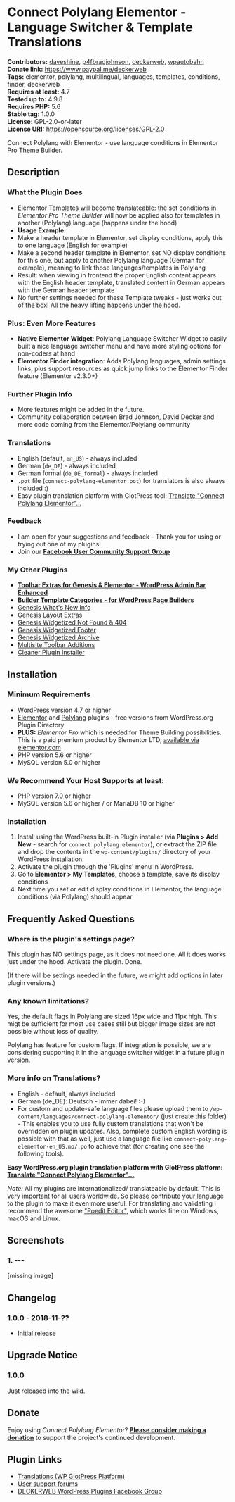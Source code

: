 # Connect Polylang Elementor - Language Switcher & Template Translations 
**Contributors:** [daveshine](https://profiles.wordpress.org/daveshine), [p4fbradjohnson](https://profiles.wordpress.org/p4fbradjohnson), [deckerweb](https://profiles.wordpress.org/deckerweb), [wpautobahn](https://profiles.wordpress.org/wpautobahn)  
**Donate link:** https://www.paypal.me/deckerweb  
**Tags:** elementor, polylang, multilingual, languages, templates, conditions, finder, deckerweb  
**Requires at least:** 4.7  
**Tested up to:** 4.9.8  
**Requires PHP:** 5.6  
**Stable tag:** 1.0.0  
**License:** GPL-2.0-or-later  
**License URI:** https://opensource.org/licenses/GPL-2.0  

Connect Polylang with Elementor - use language conditions in Elementor Pro Theme Builder.


## Description 


### What the Plugin Does 
* Elementor Templates will become translateable: the set conditions in *Elementor Pro Theme Builder* will now be applied also for templates in another (Polylang) language (happens under the hood)
* **Usage Example:**
 * Make a header template in Elementor, set display conditions, apply this to one language (English for example)
 * Make a second header template in Elementor, set NO display conditions for this one, but apply to another Polylang language (German for example), meaning to link those languages/templates in Polylang
 * Result: when viewing in frontend the proper English content appears with the English header template, translated content in German appears with the German header template
* No further settings needed for these Template tweaks - just works out of the box! All the heavy lifting happens under the hood.


### Plus: Even More Features
* **Native Elementor Widget**: Polylang Language Switcher Widget to easily built a nice language switcher menu and have more styling options for non-coders at hand
* **Elementor Finder integration**: Adds Polylang languages, admin settings links, plus support resources as quick jump links to the Elementor Finder feature (Elementor v2.3.0+)


### Further Plugin Info 
* More features might be added in the future.
* Community collaboration between Brad Johnson, David Decker and more code coming from the Elementor/Polylang community


### Translations 
* English (default, `en_US`) - always included
* German (`de_DE`) - always included
* German formal (`de_DE_formal`) - always included
* `.pot` file (`connect-polylang-elementor.pot`) for translators is also always included :)
* Easy plugin translation platform with GlotPress tool: [Translate "Connect Polylang Elementor"...](https://translate.wordpress.org/projects/wp-plugins/connect-polylang-elementor)


### Feedback 
* I am open for your suggestions and feedback - Thank you for using or trying out one of my plugins!
* Join our [**Facebook User Community Support Group**](https://www.facebook.com/groups/deckerweb.wordpress.plugins/)


### My Other Plugins 
* [**Toolbar Extras for Genesis & Elementor - WordPress Admin Bar Enhanced**](https://wordpress.org/plugins/connect-polylang-elementor/)
* [**Builder Template Categories - for WordPress Page Builders**](https://wordpress.org/plugins/builder-template-categories/)
* [Genesis What's New Info](https://wordpress.org/plugins/genesis-whats-new-info/)
* [Genesis Layout Extras](https://wordpress.org/plugins/genesis-layout-extras/)
* [Genesis Widgetized Not Found & 404](https://wordpress.org/plugins/genesis-widgetized-notfound/)
* [Genesis Widgetized Footer](https://wordpress.org/plugins/genesis-widgetized-footer/)
* [Genesis Widgetized Archive](https://wordpress.org/plugins/genesis-widgetized-archive/)
* [Multisite Toolbar Additions](https://wordpress.org/plugins/multisite-toolbar-additions/)
* [Cleaner Plugin Installer](https://wordpress.org/plugins/cleaner-plugin-installer/)



## Installation 


### Minimum Requirements 

* WordPress version 4.7 or higher
* [Elementor](https://wordpress.org/plugins/elementor/) and [Polylang](https://wordpress.org/plugins/polylang/) plugins - free versions from WordPress.org Plugin Directory
* **PLUS:** *Elementor Pro* which is needed for Theme Building possibilities. This is a paid premium product by Elementor LTD, [available via elementor.com](https://toolbarextras.com/go/elementor-pro/)
* PHP version 5.6 or higher
* MySQL version 5.0 or higher


### We Recommend Your Host Supports at least: 

* PHP version 7.0 or higher
* MySQL version 5.6 or higher / or MariaDB 10 or higher


### Installation 

1. Install using the WordPress built-in Plugin installer (via **Plugins > Add New** - search for `connect polylang elementor`), or extract the ZIP file and drop the contents in the `wp-content/plugins/` directory of your WordPress installation.
2. Activate the plugin through the 'Plugins' menu in WordPress.
3. Go to **Elementor > My Templates**, choose a template, save its display conditions
4. Next time you set or edit display conditions in Elementor, the language conditions (via Polylang) should appear



## Frequently Asked Questions 


### Where is the plugin's settings page?

This plugin has NO settings page, as it does not need one. All it does works just under the hood. Activate the plugin. Done.

(If there will be settings needed in the future, we might add options in later plugin versions.)



### Any known limitations?

Yes, the default flags in Polylang are sized 16px wide and 11px high. This migt be sufficient for most use cases still but bigger image sizes are not possible without loss of quality.

Polylang has feature for custom flags. If integration is possible, we are considering supporting it in the language switcher widget in a future plugin version.



### More info on Translations? 

* English - default, always included
* German (de_DE): Deutsch - immer dabei! :-)
* For custom and update-safe language files please upload them to `/wp-content/languages/connect-polylang-elementor/` (just create this folder) - This enables you to use fully custom translations that won't be overridden on plugin updates. Also, complete custom English wording is possible with that as well, just use a language file like `connect-polylang-elementor-en_US.mo/.po` to achieve that (for creating one see the following tools).

**Easy WordPress.org plugin translation platform with GlotPress platform:** [**Translate "Connect Polylang Elementor"...**](https://translate.wordpress.org/projects/wp-plugins/connect-polylang-elementor)

*Note:* All my plugins are internationalized/ translateable by default. This is very important for all users worldwide. So please contribute your language to the plugin to make it even more useful. For translating and validating I recommend the awesome ["Poedit Editor"](https://www.poedit.net/), which works fine on Windows, macOS and Linux.



## Screenshots 

### 1. ---
[missing image]




## Changelog 


### 1.0.0 - 2018-11-?? 
* Initial release



## Upgrade Notice 


### 1.0.0 
Just released into the wild.


## Donate 
Enjoy using *Connect Polylang Elementor*? [**Please consider making a donation**](https://www.paypal.me/deckerweb) to support the project's continued development.


## Plugin Links 
* [Translations (WP GlotPress Platform)](https://translate.wordpress.org/projects/wp-plugins/connect-polylang-elementor)
* [User support forums](https://wordpress.org/support/plugin/connect-polylang-elementor)
* [DECKERWEB WordPress Plugins Facebook Group](https://www.facebook.com/groups/deckerweb.wordpress.plugins/)